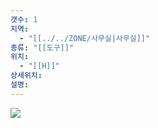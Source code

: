 ```yaml
---
갯수: 1
지역:
  - "[[../../ZONE/사무실|사무실]]"
종류: "[[도구]]"
위치:
  - "[[H]]"
상세위치: 
설명:
---
```


![](http://192.168.50.22/images/240821_IMG_0040.jpg)
